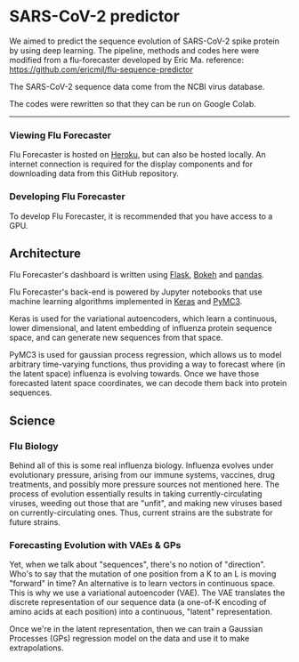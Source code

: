 # SARS-CoV-2 predictor

We aimed to predict the sequence evolution of SARS-CoV-2 spike protein by using deep learning. 
The pipeline, methods and codes here were modified from a flu-forecaster developed by Eric Ma. 
reference: https://github.com/ericmjl/flu-sequence-predictor

The SARS-CoV-2 sequence data come from the NCBI virus database.

The codes were rewritten so that they can be run on Google Colab.

----------------------------------------------------------------------
### Viewing Flu Forecaster

Flu Forecaster is hosted on [Heroku][heroku], but can also be hosted locally. An internet connection is required for the display components and for downloading data from this GitHub repository.

[heroku]: https://fluforecaster.herokuapp.com

### Developing Flu Forecaster

To develop Flu Forecaster, it is recommended that you have access to a GPU.

## Architecture

Flu Forecaster's dashboard is written using [Flask][flask], [Bokeh][bokeh] and [pandas][pandas].

[flask]: http://flask.pocoo.org/
[bokeh]: http://bokeh.pydata.org/
[pandas]: http://pandas.pydata.org/

Flu Forecaster's back-end is powered by Jupyter notebooks that use machine learning algorithms implemented in [Keras][keras] and [PyMC3][pymc3].

Keras is used for the variational autoencoders, which learn a continuous, lower dimensional, and latent embedding of influenza protein sequence space, and can generate new sequences from that space.

PyMC3 is used for gaussian process regression, which allows us to model arbitrary time-varying functions, thus providing a way to forecast where (in the latent space) influenza is evolving towards. Once we have those forecasted latent space coordinates, we can decode them back into protein sequences.

[keras]: https://keras.io/
[pymc3]: https://github.com/pymc-devs/pymc3

## Science

### Flu Biology

Behind all of this is some real influenza biology. Influenza evolves under evolutionary pressure, arising from our immune systems, vaccines, drug treatments, and possibly more pressure sources not mentioned here. The process of evolution essentially results in taking currently-circulating viruses, weeding out those that are "unfit", and making new viruses based on currently-circulating ones. Thus, current strains are the substrate for future strains.

### Forecasting Evolution with VAEs & GPs

Yet, when we talk about "sequences", there's no notion of "direction". Who's to say that the mutation of one position from a K to an L is moving "forward" in time? An alternative is to learn vectors in continuous space. This is why we use a variational autoencoder (VAE). The VAE translates the discrete representation of our sequence data (a one-of-K encoding of amino acids at each position) into a continuous, "latent" representation.

Once we're in the latent representation, then we can train a Gaussian Processes (GPs) regression model on the data and use it to make extrapolations.
